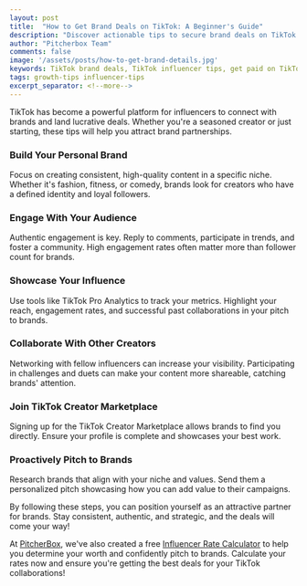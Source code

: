 ```yaml
---
layout: post
title:  "How to Get Brand Deals on TikTok: A Beginner's Guide"
description: "Discover actionable tips to secure brand deals on TikTok. Learn how to grow your presence, pitch to brands, and stand out as an influencer in 2024."
author: "Pitcherbox Team"
comments: false
image: '/assets/posts/how-to-get-brand-details.jpg'
keywords: TikTok brand deals, TikTok influencer tips, get paid on TikTok, brand collaborations TikTok, TikTok marketing strategies
tags: growth-tips influencer-tips
excerpt_separator: <!--more-->
---
```


TikTok has become a powerful platform for influencers to connect with brands and land lucrative deals. Whether you're a seasoned creator or just starting, these tips will help you attract brand partnerships. <!--more-->

### Build Your Personal Brand

Focus on creating consistent, high-quality content in a specific niche. Whether it's fashion, fitness, or comedy, brands look for creators who have a defined identity and loyal followers.

### Engage With Your Audience

Authentic engagement is key. Reply to comments, participate in trends, and foster a community. High engagement rates often matter more than follower count for brands.

### Showcase Your Influence

Use tools like TikTok Pro Analytics to track your metrics. Highlight your reach, engagement rates, and successful past collaborations in your pitch to brands.

### Collaborate With Other Creators

Networking with fellow influencers can increase your visibility. Participating in challenges and duets can make your content more shareable, catching brands' attention.

### Join TikTok Creator Marketplace

Signing up for the TikTok Creator Marketplace allows brands to find you directly. Ensure your profile is complete and showcases your best work.

### Proactively Pitch to Brands

Research brands that align with your niche and values. Send them a personalized pitch showcasing how you can add value to their campaigns.

By following these steps, you can position yourself as an attractive partner for brands. Stay consistent, authentic, and strategic, and the deals will come your way!


At [PitcherBox](https://pitcherbox.com), we've also created a free [Influencer Rate Calculator](https://pitcherbox.com/tools/influencer-rate-calculator) to help you determine your worth and confidently pitch to brands. Calculate your rates now and ensure you're getting the best deals for your TikTok collaborations!
